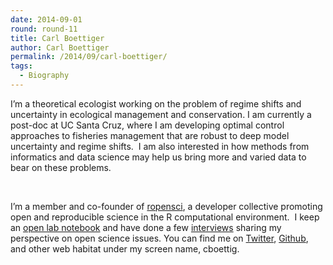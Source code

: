 ```yaml
---
date: 2014-09-01
round: round-11
title: Carl Boettiger
author: Carl Boettiger
permalink: /2014/09/carl-boettiger/
tags:
  - Biography
---
```

I&#8217;m a theoretical ecologist working on the problem of regime shifts and uncertainty in ecological management and conservation. I am currently a post-doc at UC Santa Cruz, where I am developing optimal control approaches to fisheries management that are robust to deep model uncertainty and regime shifts.  I am also interested in how methods from informatics and data science may help us bring more and varied data to bear on these problems.

&nbsp;

I&#8217;m a member and co-founder of [ropensci][1], a developer collective promoting open and reproducible science in the R computational environment.  I keep an [open lab notebook][2] and have done a few [interviews][3] sharing my perspective on open science issues. You can find me on [Twitter][4], [Github][5], and other web habitat under my screen name, cboettig.

 [1]: http://ropensci.org
 [2]: http://www.carlboettiger.info/lab-notebook.html
 [3]: http://www.carlboettiger.info/research.html#perspectives-and-practices-in-open-science
 [4]: https://twitter.com/cboettig
 [5]: https://github.com/cboettig
